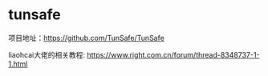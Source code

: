 # tunsafe

项目地址：https://github.com/TunSafe/TunSafe

liaohcai大佬的相关教程:
https://www.right.com.cn/forum/thread-8348737-1-1.html

